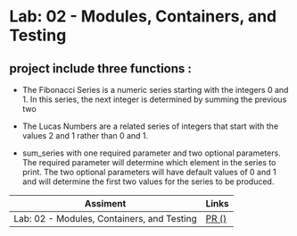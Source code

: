 # Lab: 02 - Modules, Containers, and Testing
## project include three functions :


* The Fibonacci Series is a numeric series starting with the integers 0 and 1. In this series, the next integer is determined by summing the previous two

* The Lucas Numbers are a related series of integers that start with the values 2 and 1 rather than 0 and 1.

* sum_series with one required parameter and two optional parameters. The required parameter will determine which element in the series to print. The two optional parameters will have default values of 0 and 1 and will determine the first two values for the series to be produced.


| Assiment | Links                                                     |
| -------- | --------------------------------------------------------- |
| Lab: 02 - Modules, Containers, and Testing  | [PR ()]() |
